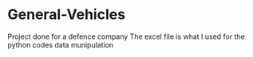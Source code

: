 # General-Vehicles
Project done for a defence company 
The excel file is what I used for the python codes data munipulation 
